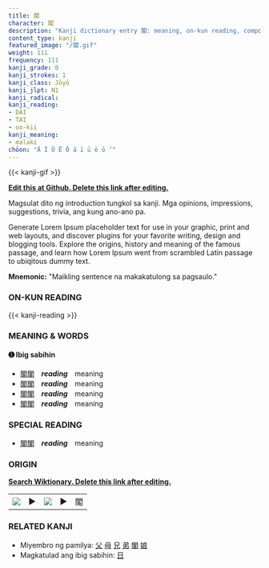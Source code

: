 ```yaml
---
title: 閣
character: 閣
description: "Kanji dictionary entry 閣: meaning, on-kun reading, compounds, origin, related kanji"
content_type: kanji
featured_image: "/閣.gif"
weight: 111
frequency: 111
kanji_grade: 0
kanji_strokes: 1
kanji_class: Jōyō
kanji_jlpt: N1
kanji_radical: 
kanji_reading: 
- DAI
- TAI
- oo-kii
kanji_meaning:
- malaki
chōon: "Ā Ī Ū Ē Ō ā ī ū ē ō ’"
---
```

[//]: # (Don't edit the line below. Kanji animated GIF code is automatically generated.)
{{< kanji-gif >}}

[//]: # (Edit below this line.)

**[Edit this at Github. Delete this link after editing.](https://github.com/tim0g/tim/tree/main/content/kanji/閣/index.md)**

Magsulat dito ng introduction tungkol sa kanji. Mga opinions, impressions, suggestions, trivia, ang kung ano-ano pa.

Generate Lorem Ipsum placeholder text for use in your graphic, print and web layouts, and discover plugins for your favorite writing, design and blogging tools. Explore the origins, history and meaning of the famous passage, and learn how Lorem Ipsum went from scrambled Latin passage to ubiqitous dummy text.
 
**Mnemonic:** "Maikling sentence na makakatulong sa pagsaulo."

### ON-KUN READING

[//]: # (Don't edit the line below. ON-KUN READING code is automatically generated.)
{{< kanji-reading >}}

### MEANING & WORDS

#### ➊ **Ibig sabihin**
  - [閣](../閣)[閣](../閣)　***reading***　meaning
  - [閣](../閣)[閣](../閣)　***reading***　meaning
  - [閣](../閣)[閣](../閣)　***reading***　meaning
  - [閣](../閣)[閣](../閣)　***reading***　meaning

### SPECIAL READING
  - [閣](../閣)[閣](../閣)　***reading***　meaning

### ORIGIN

**[Search Wiktionary. Delete this link after editing.](https://wiktionary.org/wiki/閣)**
<table class="kanji-table"><tr><td>
<img src="60px-閣-bronze.svg.png">
</td><td>▶</td><td>
<img src="60px-閣-oracle.svg.png">
</td><td>▶</td>
<td class="kanji-origin">閣</td>
</tr></table>

### RELATED KANJI
- Miyembro ng pamilya: [父](../父) [母](../母) [兄](../兄) [弟](../弟) [閣](../閣) [娘](../娘)
- Magkatulad ang ibig sabihin: [日](../日)

